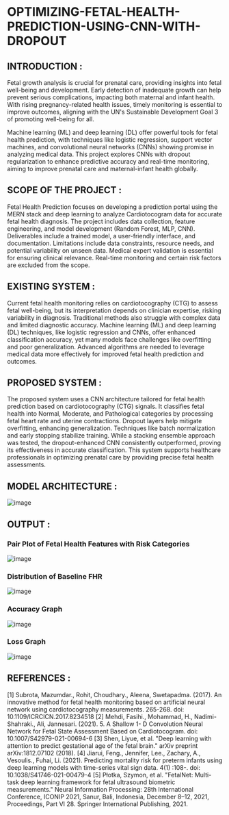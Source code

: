 # OPTIMIZING-FETAL-HEALTH-PREDICTION-USING-CNN-WITH-DROPOUT
## INTRODUCTION :
Fetal growth analysis is crucial for prenatal care, providing insights into fetal well-being and development. Early detection of inadequate growth can help prevent serious complications, impacting both maternal and infant health. With rising pregnancy-related health issues, timely monitoring is essential to improve outcomes, aligning with the UN's Sustainable Development Goal 3 of promoting well-being for all.

Machine learning (ML) and deep learning (DL) offer powerful tools for fetal health prediction, with techniques like logistic regression, support vector machines, and convolutional neural networks (CNNs) showing promise in analyzing medical data. This project explores CNNs with dropout regularization to enhance predictive accuracy and real-time monitoring, aiming to improve prenatal care and maternal-infant health globally.

## SCOPE OF THE PROJECT :
Fetal Health Prediction focuses on developing a prediction portal using the MERN stack and deep learning to analyze Cardiotocogram data for accurate fetal health diagnosis. The project includes data collection, feature engineering, and model development (Random Forest, MLP, CNN). Deliverables include a trained model, a user-friendly interface, and documentation. Limitations include data constraints, resource needs, and potential variability on unseen data. Medical expert validation is essential for ensuring clinical relevance. Real-time monitoring and certain risk factors are excluded from the scope.

## EXISTING SYSTEM :
Current fetal health monitoring relies on cardiotocography (CTG) to assess fetal well-being, but its interpretation depends on clinician expertise, risking variability in diagnosis. Traditional methods also struggle with complex data and limited diagnostic accuracy. Machine learning (ML) and deep learning (DL) techniques, like logistic regression and CNNs, offer enhanced classification accuracy, yet many models face challenges like overfitting and poor generalization. Advanced algorithms are needed to leverage medical data more effectively for improved fetal health prediction and outcomes.

## PROPOSED SYSTEM :
The proposed system uses a CNN architecture tailored for fetal health prediction based on cardiotocography (CTG) signals. It classifies fetal health into Normal, Moderate, and Pathological categories by processing fetal heart rate and uterine contractions. Dropout layers help mitigate overfitting, enhancing generalization. Techniques like batch normalization and early stopping stabilize training. While a stacking ensemble approach was tested, the dropout-enhanced CNN consistently outperformed, proving its effectiveness in accurate classification. This system supports healthcare professionals in optimizing prenatal care by providing precise fetal health assessments.

## MODEL ARCHITECTURE :
![image](https://github.com/user-attachments/assets/14da282d-ff86-4885-ba1d-5591edb3a41d)


## OUTPUT :
### Pair Plot of Fetal Health Features with Risk Categories
![image](https://github.com/user-attachments/assets/7f750917-3e7c-4709-a4e0-eb14c180fb1e)

### Distribution of Baseline FHR
![image](https://github.com/user-attachments/assets/b6fa1891-b9df-40b8-bde7-57b0fa917afc)


### Accuracy Graph
![image](https://github.com/user-attachments/assets/cee38ba6-7aaa-473c-afe8-cfb473fd3459)


### Loss Graph
![image](https://github.com/user-attachments/assets/e65e7420-d11a-496c-bebd-914e77068e25)


## REFERENCES :
[1] Subrota, Mazumdar., Rohit, Choudhary., Aleena, Swetapadma. (2017). An innovative method for fetal health monitoring based on artificial neural network using cardiotocography measurements. 265-268. doi: 10.1109/ICRCICN.2017.8234518 [2] Mehdi, Fasihi., Mohammad, H., Nadimi-Shahraki., Ali, Jannesari. (2021). 5. A Shallow 1- D Convolution Neural Network for Fetal State Assessment Based on Cardiotocogram. doi: 10.1007/S42979-021-00694-6 [3] Shen, Liyue, et al. "Deep learning with attention to predict gestational age of the fetal brain." arXiv preprint arXiv:1812.07102 (2018). [4] Jiarui, Feng., Jennifer, Lee., Zachary, A., Vesoulis., Fuhai, Li. (2021). Predicting mortality risk for preterm infants using deep learning models with time-series vital sign data. 4(1) :108-. doi: 10.1038/S41746-021-00479-4 [5] Płotka, Szymon, et al. "FetalNet: Multi-task deep learning framework for fetal ultrasound biometric measurements." Neural Information Processing: 28th International Conference, ICONIP 2021, Sanur, Bali, Indonesia, December 8–12, 2021, Proceedings, Part VI 28. Springer International Publishing, 2021.
